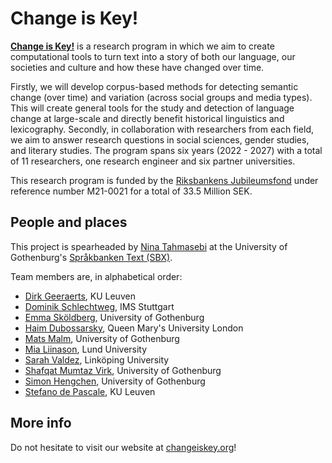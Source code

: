 # Change is Key!

**[Change is Key!](https://changeiskey.org)** is a research program in which we aim to create computational tools to turn text into a story of both our language, our societies and culture and how these have changed over time.

Firstly, we will develop corpus-based methods for detecting semantic change (over time) and variation (across social groups and media types). This will create general tools for the study and detection of language change at large-scale and directly benefit historical linguistics and lexicography. Secondly, in collaboration with researchers from each field, we aim to answer research questions in social sciences, gender studies, and literary studies.
The program spans six years (2022 - 2027) with a total of 11 researchers, one research engineer and six partner universities.

This research program is funded by the [Riksbankens Jubileumsfond](https://www.rj.se/en/grants/2021/change-is-key-the-study-of-contemporary-and-historical-societies-using-methods-for-synchronic-semantic-variation-and-diachronic-semantic-change/) under reference number M21-0021 for a total of 33.5 Million SEK.


## People and places

This project is spearheaded by [Nina Tahmasebi](https://www.changeiskey.org/author/nina-tahmasebi/) at the University of Gothenburg's [Språkbanken Text (SBX)](https://spraakbanken.gu.se/). 

Team members are, in alphabetical order: 
- [Dirk Geeraerts](https://www.changeiskey.org/author/dirk-geeraerts/), KU Leuven
- [Dominik Schlechtweg](https://www.changeiskey.org/author/dominik-schlechtweg/), IMS Stuttgart
- [Emma Sköldberg](https://www.changeiskey.org/author/emma-skoldberg/), University of Gothenburg
- [Haim Dubossarsky](https://www.changeiskey.org/author/haim-dubossarsky/), Queen Mary's University London
- [Mats Malm](https://www.changeiskey.org/author/mats-malm/), University of Gothenburg
- [Mia Liinason](https://www.changeiskey.org/author/mia-liinason/), Lund University
- [Sarah Valdez](https://www.changeiskey.org/author/sarah-valdez/), Linköping University
- [Shafqat Mumtaz Virk](https://www.changeiskey.org/author/shafqat-mumtaz-virk/), University of Gothenburg
- [Simon Hengchen](https://www.changeiskey.org/author/simon-hengchen/), University of Gothenburg
- [Stefano de Pascale](https://www.changeiskey.org/author/stefano-de-pascale/), KU Leuven


## More info

Do not hesitate to visit our website at [changeiskey.org](https://changeiskey.org)!